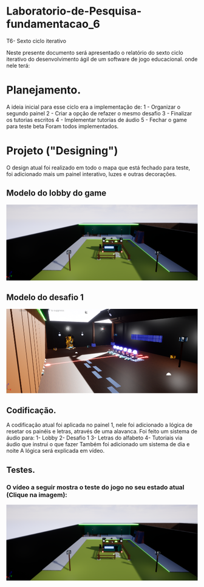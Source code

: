 # Laboratorio-de-Pesquisa-fundamentacao_6
T6- Sexto ciclo iterativo

Neste presente documento será apresentado o relatório do sexto ciclo iterativo do desenvolvimento ágil de um software de jogo educacional.
onde nele terá:
# Planejamento.
A ideia inicial para esse ciclo era a implementação de:
1 - Organizar o segundo painel
2 - Criar a opção de refazer o mesmo desafio
3 - Finalizar os tutorias escritos
4 - Implementar tutorias de áudio
5 - Fechar o game para teste beta
Foram todos implementados.



# Projeto ("Designing")
O design atual foi realizado em todo o mapa que está fechado para teste, foi adicionado mais um painel interativo, luzes e outras decorações.

## Modelo do lobby do game
![lobby](https://github.com/Laffaiety/Laboratorio-de-Pesquisa-fundamentacao_6/blob/main/lobby.png)

## Modelo do desafio 1
![lobby](https://github.com/Laffaiety/Laboratorio-de-Pesquisa-fundamentacao_6/blob/main/desafio%201.png)

## Codificação.

A codificação atual foi aplicada no painel 1, nele foi adicionado a lógica de resetar os painéis e letras, através de uma alavanca.
Foi feito um sistema de áudio para:
1- Lobby
2- Desafio 1
3- Letras do alfabeto
4- Tutoriais via áudio que instrui o que fazer
Também foi adicionado um sistema de dia e noite
A lógica será explicada em vídeo.

## Testes. 

### O vídeo a seguir mostra o teste do jogo no seu estado atual (Clique na imagem):
[![Vídeo de teste_0.4](https://github.com/Laffaiety/Laboratorio-de-Pesquisa-fundamentacao_6/blob/main/lobby.png)](https://www.youtube.com/watch?v=d_Arz-PQmZI "Vídeo de Teste_0.6")
